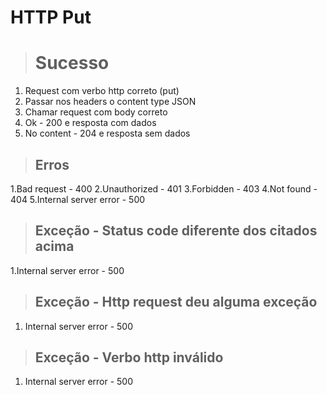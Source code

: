 # HTTP Put

># Sucesso
1. Request com verbo http correto (put)
2. Passar nos headers o content type JSON
3. Chamar request com body correto
4. Ok - 200 e resposta com dados
5. No content - 204 e resposta sem dados

 > ##  Erros
1.Bad request - 400
2.Unauthorized - 401
3.Forbidden - 403
4.Not found - 404
5.Internal server error - 500

> ## Exceção - Status code diferente dos citados acima
1.Internal server error - 500

> ##    Exceção - Http request deu alguma exceção
1. Internal server error - 500

> ##  Exceção - Verbo http inválido
1. Internal server error - 500
